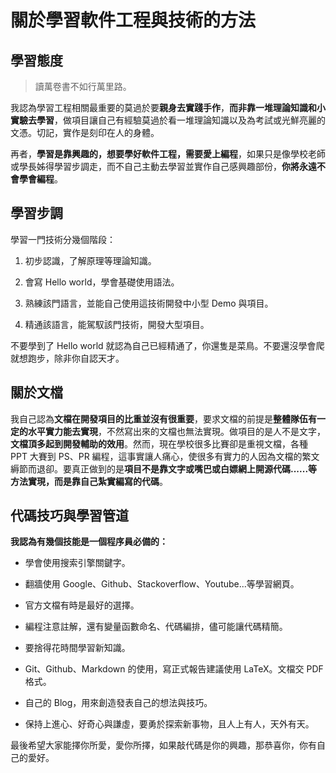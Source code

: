 # 關於學習軟件工程與技術的方法


## 學習態度

> 讀萬卷書不如行萬里路。

我認為學習工程相關最重要的莫過於要**親身去實踐手作**，**而非靠一堆理論知識和小實驗去學習**，做項目讓自己有經驗莫過於看一堆理論知識以及為考試或光鮮亮麗的文憑。切記，實作是刻印在人的身體。

再者，**學習是靠興趣的，想要學好軟件工程，需要愛上編程**，如果只是像學校老師或學長姊得學習步調走，而不自己主動去學習並實作自己感興趣部份，**你將永遠不會學會編程**。


## 學習步調

學習一門技術分幾個階段：

1. 初步認識，了解原理等理論知識。

2. 會寫 Hello world，學會基礎使用語法。

3. 熟練該門語言，並能自己使用這技術開發中小型 Demo 與項目。

4. 精通該語言，能駕馭該門技術，開發大型項目。

不要學到了 Hello world 就認為自己已經精通了，你還隻是菜鳥。不要還沒學會爬就想跑步，除非你自認天才。


## 關於文檔

我自己認為**文檔在開發項目的比重並沒有很重要**，要求文檔的前提是**整體隊伍有一定的水平實力能去實現**，不然寫出來的文檔也無法實現。做項目的是人不是文字，**文檔頂多起到開發輔助的效用**。然而，現在學校很多比賽卻是重視文檔，各種 PPT 大賽到 PS、PR 編程，這事實讓人痛心，使很多有實力的人因為文檔的繁文縟節而退卻。要真正做到的是**項目不是靠文字或嘴巴或白嫖網上開源代碼......等方法實現，而是靠自己紮實編寫的代碼**。


## 代碼技巧與學習管道

**我認為有幾個技能是一個程序員必備的：**

- 學會使用搜索引擎關鍵字。

- 翻牆使用 Google、Github、Stackoverflow、Youtube...等學習網頁。

- 官方文檔有時是最好的選擇。

- 編程注意註解，還有變量函數命名、代碼編排，儘可能讓代碼精簡。

- 要捨得花時間學習新知識。

- Git、Github、Markdown 的使用，寫正式報告建議使用 LaTeX。文檔交 PDF 格式。

- 自己的 Blog，用來創造發表自己的想法與技巧。

- 保持上進心、好奇心與謙虛，要勇於探索新事物，且人上有人，天外有天。


最後希望大家能擇你所愛，愛你所擇，如果敲代碼是你的興趣，那恭喜你，你有自己的愛好。
